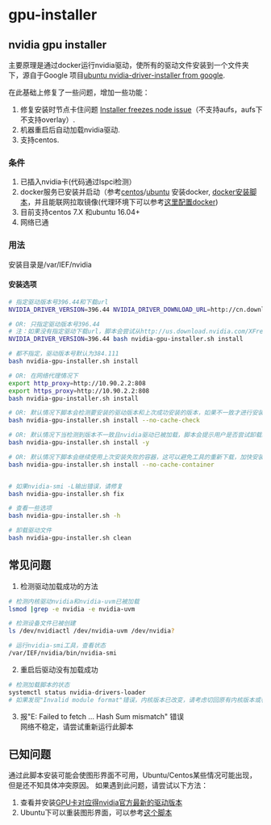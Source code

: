 # gpu-installer

## nvidia gpu installer

主要原理是通过docker运行nvidia驱动，使所有的驱动文件安装到一个文件夹下，源自于Google 项目[ubuntu nvidia-driver-installer from google](https://github.com/GoogleCloudPlatform/container-engine-accelerators/tree/master/nvidia-driver-installer/ubuntu).<br>

在此基础上修复了一些问题，增加一些功能：

1. 修复安装时节点卡住问题 [Installer freezes node issue](https://github.com/GoogleCloudPlatform/container-engine-accelerators/issues/80)（不支持aufs，aufs下不支持overlay）.
2. 机器重启后自动加载nvidia驱动.
3. 支持centos.



### 条件
1. 已插入nvidia卡(代码通过lspci检测）
2. docker服务已安装并启动（参考[centos](https://docs.docker.com/install/linux/docker-ce/centos/)/[ubuntu](https://docs.docker.com/install/linux/docker-ce/ubuntu/) 安装docker, [docker安装脚本](helper/docker-installer.sh)，并且能联网拉取镜像(代理环境下可以参考[这里配置docker](https://docs.docker.com/config/daemon/systemd/#httphttps-proxy))
3. 目前支持centos 7.X 和ubuntu 16.04+
4. 网络已通


### 用法

安装目录是/var/IEF/nvidia

#### 安装选项
```sh
# 指定驱动版本号396.44和下载url
NVIDIA_DRIVER_VERSION=396.44 NVIDIA_DRIVER_DOWNLOAD_URL=http://cn.download.nvidia.com/tesla/396.44/NVIDIA-Linux-x86_64-396.44.run bash nvidia-gpu-installer.sh install

# OR: 只指定驱动版本号396.44 
# 注：如果没有指定驱动下载url，脚本会尝试从http://us.download.nvidia.com/XFree86/Linux-x86_64、https://us.download.nvidia.com/tesla检测可用下载url
NVIDIA_DRIVER_VERSION=396.44 bash nvidia-gpu-installer.sh install

# 都不指定，驱动版本号默认为384.111
bash nvidia-gpu-installer.sh install

# OR: 在网络代理情况下
export http_proxy=http://10.90.2.2:808
export https_proxy=http://10.90.2.2:808
bash nvidia-gpu-installer.sh install

# OR: 默认情况下脚本会检测要安装的驱动版本和上次成功安装的版本，如果不一致才进行安装。一些异常情况下请尝试关闭此功能
bash nvidia-gpu-installer.sh install --no-cache-check

# OR: 默认情况下当检测到版本不一致且nvidia驱动已被加载，脚本会提示用户是否尝试卸载驱动。加-y选项不提示用户
bash nvidia-gpu-installer.sh install -y

# OR: 默认情况下脚本会继续使用上次安装失败的容器，这可以避免工具的重新下载，加快安装进度。一些异常情况下请尝试关闭此功能
bash nvidia-gpu-installer.sh install --no-cache-container
```


```sh

# 如果nvidia-smi -L输出错误，请修复
bash nvidia-gpu-installer.sh fix

# 查看一些选项
bash nvidia-gpu-installer.sh -h

# 卸载驱动文件
bash nvidia-gpu-installer.sh clean
```


## 常见问题
1. 检测驱动加载成功的方法
```sh
# 检测内核驱动nvidia和nvidia-uvm已被加载
lsmod |grep -e nvidia -e nvidia-uvm

# 检测设备文件已被创建
ls /dev/nvidiactl /dev/nvidia-uvm /dev/nvidia?

# 运行nvidia-smi工具，查看状态
/var/IEF/nvidia/bin/nvidia-smi

```

2. 重启后驱动没有加载成功
```sh
# 检测加载脚本的状态
systemctl status nvidia-drivers-loader
# 如果发现"Invalid module format"错误，内核版本已改变，请考虑切回原有内核版本或者重新运行此脚本进行安装
```

3. 报"E: Failed to fetch ... Hash Sum mismatch" 错误
<br>网络不稳定，请尝试重新运行此脚本

## 已知问题
通过此脚本安装可能会使图形界面不可用，Ubuntu/Centos某些情况可能出现，但是还不知具体冲突原因。
如果遇到此问题，请尝试以下方法：
1. 查看并安装[GPU卡对应得nvidia官方最新的驱动版本](https://www.nvidia.cn/Download/index.aspx?lang=cn)
2. Ubuntu下可以重装图形界面，可以参考[这个脚本](helper/ubuntu-reinstall-x11.sh)